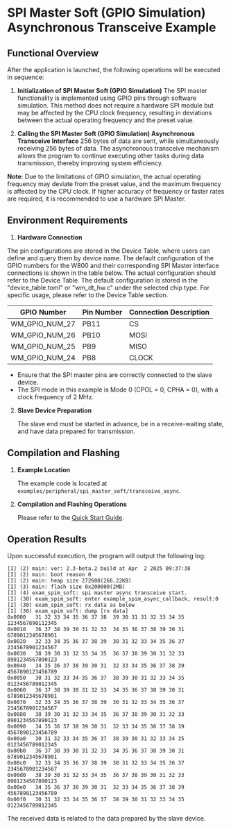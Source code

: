 # SPI Master Soft (GPIO Simulation) Asynchronous Transceive Example

## Functional Overview

After the application is launched, the following operations will be executed in sequence:

1. **Initialization of SPI Master Soft (GPIO Simulation)**
   The SPI master functionality is implemented using GPIO pins through software simulation. This method does not require a hardware SPI module but may be affected by the CPU clock frequency, resulting in deviations between the actual operating frequency and the preset value.

2. **Calling the SPI Master Soft (GPIO Simulation) Asynchronous Transceive Interface**
   256 bytes of data are sent, while simultaneously receiving 256 bytes of data. The asynchronous transceive mechanism allows the program to continue executing other tasks during data transmission, thereby improving system efficiency.

**Note**:
Due to the limitations of GPIO simulation, the actual operating frequency may deviate from the preset value, and the maximum frequency is affected by the CPU clock. If higher accuracy of frequency or faster rates are required, it is recommended to use a hardware SPI Master.

## Environment Requirements

1. **Hardware Connection**

  The pin configurations are stored in the Device Table, where users can define and query them by device name.
  The default configuration of the GPIO numbers for the W800 and their corresponding SPI Master interface connections is shown in the table below. The actual configuration should refer to the Device Table. The default configuration is stored in the "device_table.toml" or "wm_dt_hw.c" under the selected chip type. For specific usage, please refer to the Device Table section.

| GPIO Number | Pin Number | Connection Description |
|-------------|------------|------------------------|
| WM_GPIO_NUM_27 | PB11 | CS |
| WM_GPIO_NUM_26 | PB10 | MOSI |
| WM_GPIO_NUM_25 | PB9 | MISO |
| WM_GPIO_NUM_24 | PB8 | CLOCK |

- Ensure that the SPI master pins are correctly connected to the slave device.
- The SPI mode in this example is Mode 0 (CPOL = 0, CPHA = 0), with a clock frequency of 2 MHz.

2. **Slave Device Preparation**

   The slave end must be started in advance, be in a receive-waiting state, and have data prepared for transmission.
## Compilation and Flashing

1. **Example Location**

   The example code is located at `examples/peripheral/spi_master_soft/transceive_async`.

2. **Compilation and Flashing Operations**

   Please refer to the [Quick Start Guide](https://doc.winnermicro.net/w800/en/latest/get_started/index.html).

## Operation Results

Upon successful execution, the program will output the following log:

```
[I] (2) main: ver: 2.3-beta.2 build at Apr  2 2025 09:37:38
[I] (2) main: boot reason 0
[I] (2) main: heap size 272608(266.22KB)
[I] (3) main: flash size 0x200000(2MB)
[I] (4) exam_spim_soft: spi master async transceive start.
[I] (30) exam_spim_soft: enter example_spim_async_callback, result:0
[I] (30) exam_spim_soft: rx data as below
[I] (30) exam_spim_soft: dump [rx data]
0x0000   31 32 33 34 35 36 37 38  39 30 31 31 32 33 34 35  1234567890112345
0x0010   36 37 38 39 30 31 32 33  34 35 36 37 38 39 30 31  6789012345678901
0x0020   32 33 34 35 36 37 38 39  30 31 32 33 34 35 36 37  2345678901234567
0x0030   38 39 30 31 32 33 34 35  36 37 38 39 30 31 32 33  8901234567890123
0x0040   34 35 36 37 38 39 30 31  32 33 34 35 36 37 38 39  4567890123456789
0x0050   30 31 32 33 34 35 36 37  38 39 30 31 32 33 34 35  0123456789012345
0x0060   36 37 38 39 30 31 32 33  34 35 36 37 38 39 30 31  6789012345678901
0x0070   32 33 34 35 36 37 38 39  30 31 32 33 34 35 36 37  2345678901234567
0x0080   38 39 30 31 32 33 34 35  36 37 38 39 30 31 32 33  8901234567890123
0x0090   34 35 36 37 38 39 30 31  32 33 34 35 36 37 38 39  4567890123456789
0x00a0   30 31 32 33 34 35 36 37  38 39 30 31 32 33 34 35  0123456789012345
0x00b0   36 37 38 39 30 31 32 33  34 35 36 37 38 39 30 31  6789012345678901
0x00c0   32 33 34 35 36 37 38 39  30 31 32 33 34 35 36 37  2345678901234567
0x00d0   38 39 30 31 32 33 34 35  36 37 38 39 30 31 32 33  8901234567890123
0x00e0   34 35 36 37 38 39 30 31  32 33 34 35 36 37 38 39  4567890123456789
0x00f0   30 31 32 33 34 35 36 37  38 39 30 31 32 33 34 35  0123456789012345
```

The received data is related to the data prepared by the slave device.

